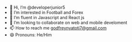 - 👋 Hi, I’m @developerjunior5
- 👀 I’m interested in Football and Forex
- 🌱 I’m fluent in Javascript and React js
- 💞️ I’m looking to collaborate on web and mobile develoment
- 📫 How to reach me godfreynyatoti7@gmail.com
- 😄 Pronouns: He/Him


<!---
developerjunior5/developerjunior5 is a ✨ special ✨ repository because its `README.md` (this file) appears on your GitHub profile.
You can click the Preview link to take a look at your changes.
--->
